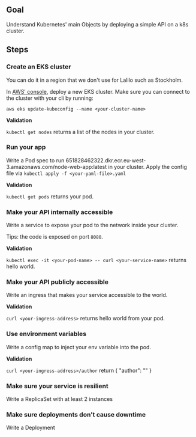 ## Goal
Understand Kubernetes' main Objects by deploying a simple API on a k8s cluster.

## Steps

### Create an EKS cluster

You can do it in a region that we don't use for Lalilo such as Stockholm.

In [AWS' console](https://eu-west-3.console.aws.amazon.com/eks/home), deploy a new EKS cluster. Make sure you can connect to the cluster with your cli by running:

`aws eks update-kubeconfig --name <your-cluster-name>`

**Validation**

`kubectl get nodes` returns a list of the nodes in your cluster.

### Run your app

Write a Pod spec to run 651828462322.dkr.ecr.eu-west-3.amazonaws.com/node-web-app:latest in your cluster. Apply the config file via `kubectl apply -f <your-yaml-file>.yaml`

**Validation**

`kubectl get pods` returns your pod.

### Make your API internally accessible

Write a service to expose your pod to the network inside your cluster.

Tips: the code is exposed on port `8080`.

**Validation**

`kubectl exec -it <your-pod-name> -- curl <your-service-name>` returns hello world.

### Make your API publicly accessible

Write an ingress that makes your service accessible to the world.

**Validation**

`curl <your-ingress-address>` returns hello world from your pod.

### Use environment variables

Write a config map to inject your env variable into the pod.

**Validation**

`curl <your-ingress-address>/author` return { "author": "<your-name>" }

### Make sure your service is resilient

Write a ReplicaSet with at least 2 instances

### Make sure deployments don't cause downtime

Write a Deployment
